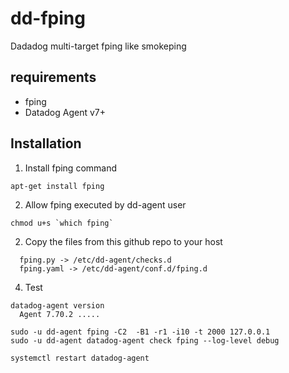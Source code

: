 # dd-fping
Dadadog multi-target fping like smokeping

## requirements
- fping
- Datadog Agent v7+

## Installation
1. Install fping command
```
apt-get install fping
```

2. Allow fping executed by dd-agent user
```
chmod u+s `which fping`

```

2. Copy the files from this github repo to your host

```
  fping.py -> /etc/dd-agent/checks.d
  fping.yaml -> /etc/dd-agent/conf.d/fping.d
```

4. Test
```
datadog-agent version
  Agent 7.70.2 .....

sudo -u dd-agent fping -C2  -B1 -r1 -i10 -t 2000 127.0.0.1
sudo -u dd-agent datadog-agent check fping --log-level debug

systemctl restart datadog-agent
```

